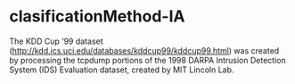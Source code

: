 # clasificationMethod-IA
The KDD Cup ‘99 dataset (http://kdd.ics.uci.edu/databases/kddcup99/kddcup99.html) was created by processing the tcpdump portions of the 1998 DARPA Intrusion Detection System (IDS) Evaluation dataset, created by MIT Lincoln Lab.
